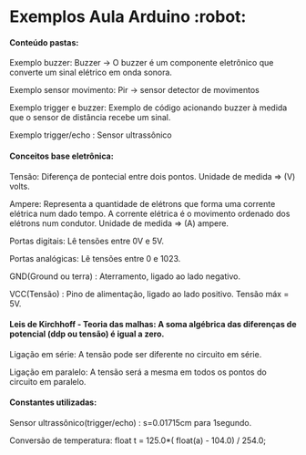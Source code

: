 <h1>Exemplos Aula Arduino :robot: </h1>

<h4>Conteúdo pastas: </h4>
<p>Exemplo buzzer:            Buzzer -> O buzzer é um componente eletrônico que converte um sinal elétrico em onda sonora.</p>

<p>Exemplo sensor movimento:  Pir -> sensor detector de movimentos</p>

<p>Exemplo trigger e buzzer:  Exemplo de código acionando buzzer à medida que o sensor de distância recebe um sinal.</p>

<p>Exemplo trigger/echo :     Sensor ultrassônico </p>

<h4>Conceitos base eletrônica: </h4>
<p>Tensão: Diferença de pontecial entre dois pontos. Unidade de medida => (V) volts.</p>
<p>Ampere: Representa a quantidade de elétrons que forma uma corrente elétrica num dado tempo. A corrente elétrica é o movimento ordenado dos elétrons num condutor. Unidade de medida => (A) ampere.</p>

<p>Portas digitais: Lê tensões entre 0V e 5V.</p>
<p>Portas analógicas: Lê tensões entre 0 e 1023.</p>
<p>GND(Ground ou terra) : Aterramento, ligado ao lado negativo.</p>
<p>VCC(Tensão) : Pino de alimentação, ligado ao lado positivo. Tensão máx = 5V. </p>

<h4>Leis de Kirchhoff - Teoria das malhas: A soma algébrica das diferenças de potencial (ddp ou tensão) é igual a zero.</h4>

<p>Ligação em série: A tensão pode ser diferente no circuito em série.</p>

<p>Ligação em paralelo:  A tensão será a mesma em todos os pontos do circuito em paralelo.</p>

<p></p>

<h4>Constantes utilizadas: </h4>
<p>Sensor ultrassônico(trigger/echo) : s=0.01715cm para 1segundo.</p>
<p>Conversão de temperatura: float t = 125.0*( float(a) - 104.0) / 254.0; </p>
